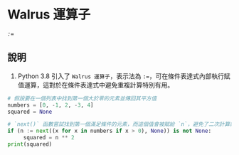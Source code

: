 # Walrus 運算子 

_`:=`_

## 說明

1. Python 3.8 引入了 `Walrus 運算子`，表示法為 `:=`，可在條件表達式內部執行賦值運算，這對於在條件表達式中避免重複計算特別有用。

```python
# 假設要在一個列表中找到第一個大於零的元素並傳回其平方值
numbers = [0, -1, 2, -3, 4]
squared = None

# `next()` 函數嘗試找到第一個滿足條件的元素，而這個值會被賦給 `n`，避免了二次計算或額外的查找呼叫。
if (n := next((x for x in numbers if x > 0), None)) is not None:
     squared = n ** 2
print(squared)
```

